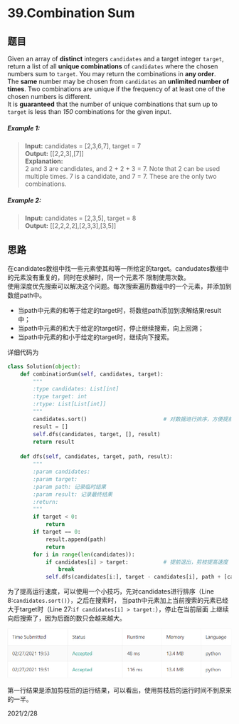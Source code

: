 # 39.Combination Sum  
## 题目  
Given an array of **distinct** integers `candidates` and a target integer `target`, return a list of all **unique
combinations** of `candidates` where the chosen numbers sum to `target`. You may return the 
combinations in **any order**.  
The **same** number may be chosen from `candidates` an **unlimited number of times**. Two combinations
are unique if the frequency of at least one of the chosen numbers is different.  
It is **guaranteed** that the number of unique combinations that sum up to `target` is less than *150*
combinations for the given input.

##### Example 1:  
>**Input:** candidates = [2,3,6,7], target = 7  
>**Output:** [[2,2,3],[7]]  
>**Explanation:**  
>2 and 3 are candidates, and 2 + 2 + 3 = 7. Note that 2 can be used multiple times.
 7 is a candidate, and 7 = 7.
 These are the only two combinations.  

##### Example 2:  
>**Input:** candidates = [2,3,5], target = 8  
>**Output:** [[2,2,2,2],[2,3,3],[3,5]]  

## 思路  
在candidates数组中找一些元素使其和等一所给定的target。candudates数组中的元素没有重复的，同时在求解时，同一个元素不
限制使用次数。  
使用深度优先搜索可以解决这个问题。每次搜索遍历数组中的一个元素，并添加到数组path中。   
* 当path中元素的和等于给定的target时，将数组path添加到求解结果result中；
* 当path中元素的和大于给定的target时，停止继续搜索，向上回溯；
* 当path中元素的和小于给定的target时，继续向下搜索。

详细代码为  
```python
class Solution(object):
    def combinationSum(self, candidates, target):
        """
        :type candidates: List[int]
        :type target: int
        :rtype: List[List[int]]
        """
        candidates.sort()                        # 对数据进行排序，方便提前退出
        result = []
        self.dfs(candidates, target, [], result)
        return result

    def dfs(self, candidates, target, path, result):
        """
        :param candidates:
        :param target:
        :param path: 记录临时结果
        :param result: 记录最终结果
        :return:
        """
        if target < 0:
            return
        if target == 0:
            result.append(path)
            return
        for i in range(len(candidates)):
            if candidates[i] > target:           # 提前退出，剪枝提高速度
                break
            self.dfs(candidates[i:], target - candidates[i], path + [candidates[i]], result)
```
      
为了提高运行速度，可以使用一个小技巧，先对candidates进行排序（Line 8:`candidates.sort()`），之后在搜索时，
当path中元素加上当前搜索的元素已经大于target时（Line 27:`if candidates[i] > target:`），停止在当前层面
上继续向后搜索了，因为后面的数只会越来越大。

![运行结果图](./Source/result.png) 

第一行结果是添加剪枝后的运行结果，可以看出，使用剪枝后的运行时间不到原来的一半。

2021/2/28